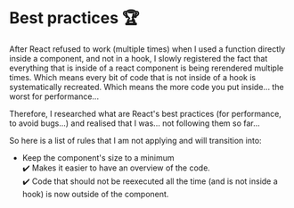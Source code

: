 # Best practices 🏆

After React refused to work (multiple times) when I used a function directly inside a component, and not in a hook, I slowly registered the fact that everything that is inside of a react component is being rerendered multiple times. Which means every bit of code that is not inside of a hook is systematically recreated. Which means the more code you put inside... the worst for performance...

Therefore, I researched what are React's best practices (for performance, to avoid bugs...) and realised that I was... not following them so far...

So here is a list of rules that I am not applying and will transition into:
* Keep the component's size to a minimum  
✔️ Makes it easier to have an overview of the code.  
✔️ Code that should not be reexecuted all the time (and is not inside a hook) is now outside of the component.  
